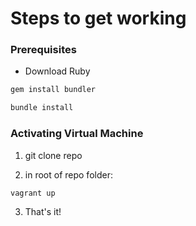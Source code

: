 # Steps to get working

### Prerequisites

- Download Ruby

```bash
gem install bundler
```
<!-- installs bundler -->

```bash
bundle install
```
<!-- installs ruby dependencies -->

### Activating Virtual Machine

1. git clone repo
<!-- to take all the code & the initialized vagrant -->

2. in root of repo folder:
```bash
vagrant up
```
<!-- to start up vagrant  -->

3. That's it!
